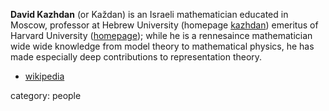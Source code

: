 __David Kazhdan__ (or Ka&#382;dan) is an Israeli mathematician educated in Moscow, professor at Hebrew University (homepage [kazhdan](http://www.ma.huji.ac.il/~kazhdan/)) emeritus of Harvard University ([homepage](http://www.math.harvard.edu/people/KazhdanDavid.html)); while he is a rennesaince mathematician wide wide knowledge from model theory to mathematical physics, he has made especially deep contributions to representation theory.

* [wikipedia](http://en.wikipedia.org/wiki/David_Kazhdan)

category: people